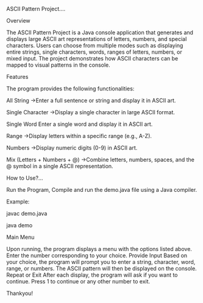 ASCII Pattern Project....


Overview

The ASCII Pattern Project is a Java console application that generates and displays large ASCII art representations of letters, numbers, and special characters. Users can choose from multiple modes such as displaying entire strings, single characters, words, ranges of letters, numbers, or mixed input. The project demonstrates how ASCII characters can be mapped to visual patterns in the console.


Features

The program provides the following functionalities:

All String
->Enter a full sentence or string and display it in ASCII art.

Single Character
->Display a single character in large ASCII format.

Single Word
Enter a single word and display it in ASCII art.

Range
->Display letters within a specific range (e.g., A-Z).

Numbers
->Display numeric digits (0-9) in ASCII art.

Mix (Letters + Numbers + @)
->Combine letters, numbers, spaces, and the @ symbol in a single ASCII representation.



How to Use?...

Run the Program,
Compile and run the demo.java file using a Java compiler.


Example:

javac demo.java

java demo


Main Menu

Upon running, the program displays a menu with the options listed above.
Enter the number corresponding to your choice.
Provide Input
Based on your choice, the program will prompt you to enter a string, character, word, range, or numbers.
The ASCII pattern will then be displayed on the console.
Repeat or Exit
After each display, the program will ask if you want to continue.
Press 1 to continue or any other number to exit.

Thankyou!
